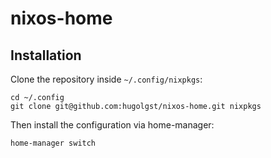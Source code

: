 # nixos-home
## Installation
Clone the repository inside `~/.config/nixpkgs`:
```
cd ~/.config
git clone git@github.com:hugolgst/nixos-home.git nixpkgs
```

Then install the configuration via home-manager:
```
home-manager switch
```
